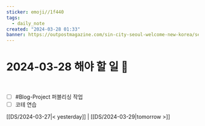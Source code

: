 ```yaml
---
sticker: emoji//1f440
tags:
  - daily_note
created: "2024-03-28 01:33"
banner: https://outpostmagazine.com/sin-city-seoul-welcome-new-korea/seoul-skyline-photo/
---
```

# 2024-03-28 해야 할 일 🎈

​
- [ ] #Blog-Project  퍼블리싱 작업
- [ ] 코테 연습

[[DS/2024-03-27|< yesterday]] | [[DS/2024-03-29|tomorrow >]]